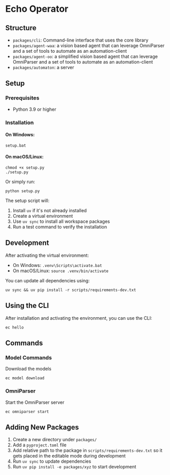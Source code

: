 # Echo Operator

## Structure

- `packages/cli`: Command-line interface that uses the core library
- `packages/agent-waa`: a vision based agent that can leverage OmniParser and a set of tools to automate as an automation-client
- `packages/agent-oo`: a simplified vision based agent that can leverage OmniParser and a set of tools to automate as an automation-client
- `packages/automaton`: a server 

## Setup

### Prerequisites

- Python 3.9 or higher

### Installation

#### On Windows:
```
setup.bat
```

#### On macOS/Linux:
```
chmod +x setup.py
./setup.py
```

Or simply run:
```
python setup.py
```

The setup script will:
1. Install `uv` if it's not already installed
2. Create a virtual environment
3. Use `uv sync` to install all workspace packages
4. Run a test command to verify the installation

## Development

After activating the virtual environment:

- On Windows: `.venv\Scripts\activate.bat`
- On macOS/Linux: `source .venv/bin/activate`

You can update all dependencies using:

```
uv sync && uv pip install -r scripts/requirements-dev.txt
```

## Using the CLI

After installation and activating the environment, you can use the CLI:

```
ec hello
```

## Commands

### Model Commands

Download the models
```
ec model download
```

### OmniParser

Start the OmniParser server

```
ec omniparser start
```

## Adding New Packages

1. Create a new directory under `packages/`
2. Add a `pyproject.toml` file
3. Add relative path to the package in `scripts/requirements-dev.txt` so it gets placed in the editable mode during development
4. Run `uv sync` to update dependencies
5. Run `uv pip install -e packages/xyz` to start development
